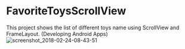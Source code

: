 # FavoriteToysScrollView
This project shows the list of different toys name using ScrollView and FrameLayout. (Developing Android Apps)
![screenshot_2018-02-24-08-43-51](https://user-images.githubusercontent.com/35850688/36625149-c9c2aa3e-18ce-11e8-8ecd-ea33b4edb87f.png)

